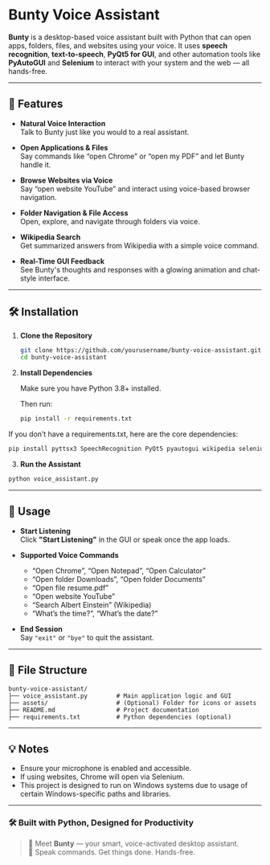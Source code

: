 # Bunty Voice Assistant

**Bunty** is a desktop-based voice assistant built with Python that can open apps, folders, files, and websites using your voice. It uses **speech recognition**, **text-to-speech**, **PyQt5 for GUI**, and other automation tools like **PyAutoGUI** and **Selenium** to interact with your system and the web — all hands-free.

---

## 🚀 Features

- **Natural Voice Interaction**  
  Talk to Bunty just like you would to a real assistant.

- **Open Applications & Files**  
  Say commands like “open Chrome” or “open my PDF” and let Bunty handle it.

- **Browse Websites via Voice**  
  Say “open website YouTube” and interact using voice-based browser navigation.

- **Folder Navigation & File Access**  
  Open, explore, and navigate through folders via voice.

- **Wikipedia Search**  
  Get summarized answers from Wikipedia with a simple voice command.

- **Real-Time GUI Feedback**  
  See Bunty's thoughts and responses with a glowing animation and chat-style interface.

---

## 🛠️ Installation

1. **Clone the Repository**
   ```bash
   git clone https://github.com/yourusername/bunty-voice-assistant.git
   cd bunty-voice-assistant

2. **Install Dependencies**

   Make sure you have Python 3.8+ installed.

   Then run:
   ```bash
   pip install -r requirements.txt

 If you don’t have a requirements.txt, here are the core dependencies:
 ```bash
 pip install pyttsx3 SpeechRecognition PyQt5 pyautogui wikipedia selenium keyboard pyaudio webdriver-manager
```

3. **Run the Assistant**
```bash
python voice_assistant.py
```

---

## 📌 Usage

- **Start Listening**  
  Click **"Start Listening"** in the GUI or speak once the app loads.

- **Supported Voice Commands**
  - “Open Chrome”, “Open Notepad”, “Open Calculator”
  - “Open folder Downloads”, “Open folder Documents”
  - “Open file resume.pdf”
  - “Open website YouTube”
  - “Search Albert Einstein” (Wikipedia)
  - “What’s the time?”, “What’s the date?”

- **End Session**  
  Say `"exit"` or `"bye"` to quit the assistant.

---

## 📁 File Structure

```text
bunty-voice-assistant/
├── voice_assistant.py        # Main application logic and GUI
├── assets/                   # (Optional) Folder for icons or assets
├── README.md                 # Project documentation
├── requirements.txt          # Python dependencies (optional)
```

---

## 💡 Notes
  -	Ensure your microphone is enabled and accessible.
  -	If using websites, Chrome will open via Selenium.
  -	This project is designed to run on Windows systems due to usage of certain Windows-specific paths and libraries.

---

### 🛠️ Built with Python, Designed for Productivity  
> 🧠 Meet **Bunty** — your smart, voice-activated desktop assistant.  
> 💬 Speak commands. Get things done. Hands-free.



